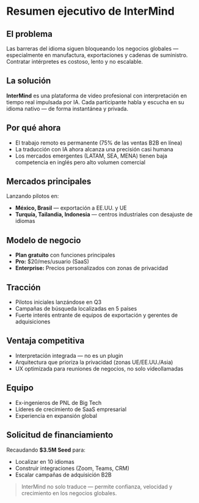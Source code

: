 # Resumen ejecutivo de InterMind

## El problema

Las barreras del idioma siguen bloqueando los negocios globales — especialmente en manufactura, exportaciones y cadenas de suministro. Contratar intérpretes es costoso, lento y no escalable.

## La solución

**InterMind** es una plataforma de video profesional con interpretación en tiempo real impulsada por IA. Cada participante habla y escucha en su idioma nativo — de forma instantánea y privada.

## Por qué ahora

- El trabajo remoto es permanente (75% de las ventas B2B en línea)
- La traducción con IA ahora alcanza una precisión casi humana
- Los mercados emergentes (LATAM, SEA, MENA) tienen baja competencia en inglés pero alto volumen comercial

## Mercados principales

Lanzando pilotos en:

- **México, Brasil** — exportación a EE.UU. y UE
- **Turquía, Tailandia, Indonesia** — centros industriales con desajuste de idiomas

## Modelo de negocio

- **Plan gratuito** con funciones principales
- **Pro:** \$20/mes/usuario (SaaS)
- **Enterprise:** Precios personalizados con zonas de privacidad

## Tracción

- Pilotos iniciales lanzándose en Q3
- Campañas de búsqueda localizadas en 5 países
- Fuerte interés entrante de equipos de exportación y gerentes de adquisiciones

## Ventaja competitiva

- Interpretación integrada — no es un plugin
- Arquitectura que prioriza la privacidad (zonas UE/EE.UU./Asia)
- UX optimizada para reuniones de negocios, no solo videollamadas

## Equipo

- Ex-ingenieros de PNL de Big Tech
- Líderes de crecimiento de SaaS empresarial
- Experiencia en expansión global

## Solicitud de financiamiento

Recaudando **\$3.5M Seed** para:

- Localizar en 10 idiomas
- Construir integraciones (Zoom, Teams, CRM)
- Escalar campañas de adquisición B2B

> InterMind no solo traduce — permite confianza, velocidad y crecimiento en los negocios globales.